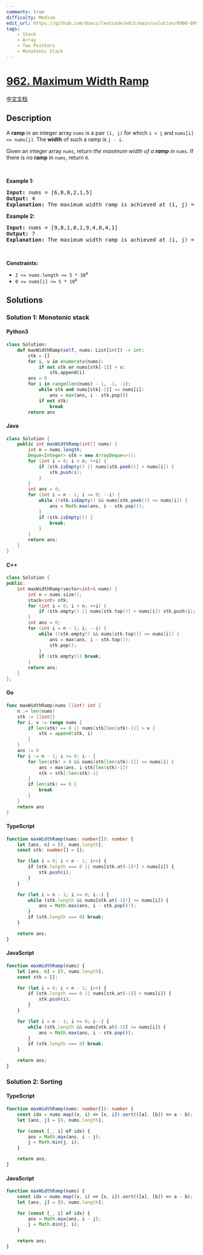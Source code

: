 ```yaml
---
comments: true
difficulty: Medium
edit_url: https://github.com/doocs/leetcode/edit/main/solution/0900-0999/0962.Maximum%20Width%20Ramp/README_EN.md
tags:
    - Stack
    - Array
    - Two Pointers
    - Monotonic Stack
---
```


<!-- problem:start -->

# [962. Maximum Width Ramp](https://leetcode.com/problems/maximum-width-ramp)

[中文文档](/solution/0900-0999/0962.Maximum%20Width%20Ramp/README.md)

## Description

<!-- description:start -->

<p>A <strong>ramp</strong> in an integer array <code>nums</code> is a pair <code>(i, j)</code> for which <code>i &lt; j</code> and <code>nums[i] &lt;= nums[j]</code>. The <strong>width</strong> of such a ramp is <code>j - i</code>.</p>

<p>Given an integer array <code>nums</code>, return <em>the maximum width of a <strong>ramp</strong> in </em><code>nums</code>. If there is no <strong>ramp</strong> in <code>nums</code>, return <code>0</code>.</p>

<p>&nbsp;</p>
<p><strong class="example">Example 1:</strong></p>

<pre>
<strong>Input:</strong> nums = [6,0,8,2,1,5]
<strong>Output:</strong> 4
<strong>Explanation:</strong> The maximum width ramp is achieved at (i, j) = (1, 5): nums[1] = 0 and nums[5] = 5.
</pre>

<p><strong class="example">Example 2:</strong></p>

<pre>
<strong>Input:</strong> nums = [9,8,1,0,1,9,4,0,4,1]
<strong>Output:</strong> 7
<strong>Explanation:</strong> The maximum width ramp is achieved at (i, j) = (2, 9): nums[2] = 1 and nums[9] = 1.
</pre>

<p>&nbsp;</p>
<p><strong>Constraints:</strong></p>

<ul>
	<li><code>2 &lt;= nums.length &lt;= 5 * 10<sup>4</sup></code></li>
	<li><code>0 &lt;= nums[i] &lt;= 5 * 10<sup>4</sup></code></li>
</ul>

<!-- description:end -->

## Solutions

<!-- solution:start -->

### Solution 1: Monotonic stack

<!-- tabs:start -->

#### Python3

```python
class Solution:
    def maxWidthRamp(self, nums: List[int]) -> int:
        stk = []
        for i, v in enumerate(nums):
            if not stk or nums[stk[-1]] > v:
                stk.append(i)
        ans = 0
        for i in range(len(nums) - 1, -1, -1):
            while stk and nums[stk[-1]] <= nums[i]:
                ans = max(ans, i - stk.pop())
            if not stk:
                break
        return ans
```

#### Java

```java
class Solution {
    public int maxWidthRamp(int[] nums) {
        int n = nums.length;
        Deque<Integer> stk = new ArrayDeque<>();
        for (int i = 0; i < n; ++i) {
            if (stk.isEmpty() || nums[stk.peek()] > nums[i]) {
                stk.push(i);
            }
        }
        int ans = 0;
        for (int i = n - 1; i >= 0; --i) {
            while (!stk.isEmpty() && nums[stk.peek()] <= nums[i]) {
                ans = Math.max(ans, i - stk.pop());
            }
            if (stk.isEmpty()) {
                break;
            }
        }
        return ans;
    }
}
```

#### C++

```cpp
class Solution {
public:
    int maxWidthRamp(vector<int>& nums) {
        int n = nums.size();
        stack<int> stk;
        for (int i = 0; i < n; ++i) {
            if (stk.empty() || nums[stk.top()] > nums[i]) stk.push(i);
        }
        int ans = 0;
        for (int i = n - 1; i; --i) {
            while (!stk.empty() && nums[stk.top()] <= nums[i]) {
                ans = max(ans, i - stk.top());
                stk.pop();
            }
            if (stk.empty()) break;
        }
        return ans;
    }
};
```

#### Go

```go
func maxWidthRamp(nums []int) int {
	n := len(nums)
	stk := []int{}
	for i, v := range nums {
		if len(stk) == 0 || nums[stk[len(stk)-1]] > v {
			stk = append(stk, i)
		}
	}
	ans := 0
	for i := n - 1; i >= 0; i-- {
		for len(stk) > 0 && nums[stk[len(stk)-1]] <= nums[i] {
			ans = max(ans, i-stk[len(stk)-1])
			stk = stk[:len(stk)-1]
		}
		if len(stk) == 0 {
			break
		}
	}
	return ans
}
```

#### TypeScript

```ts
function maxWidthRamp(nums: number[]): number {
    let [ans, n] = [0, nums.length];
    const stk: number[] = [];

    for (let i = 0; i < n - 1; i++) {
        if (stk.length === 0 || nums[stk.at(-1)!] > nums[i]) {
            stk.push(i);
        }
    }

    for (let i = n - 1; i >= 0; i--) {
        while (stk.length && nums[stk.at(-1)!] <= nums[i]) {
            ans = Math.max(ans, i - stk.pop()!);
        }
        if (stk.length === 0) break;
    }

    return ans;
}
```

#### JavaScript

```js
function maxWidthRamp(nums) {
    let [ans, n] = [0, nums.length];
    const stk = [];

    for (let i = 0; i < n - 1; i++) {
        if (stk.length === 0 || nums[stk.at(-1)] > nums[i]) {
            stk.push(i);
        }
    }

    for (let i = n - 1; i >= 0; i--) {
        while (stk.length && nums[stk.at(-1)] <= nums[i]) {
            ans = Math.max(ans, i - stk.pop());
        }
        if (stk.length === 0) break;
    }

    return ans;
}
```

<!-- tabs:end -->

<!-- solution:end -->

<!-- solution:start -->

### Solution 2: Sorting

<!-- tabs:start -->

#### TypeScript

```ts
function maxWidthRamp(nums: number[]): number {
    const idx = nums.map((x, i) => [x, i]).sort(([a], [b]) => a - b);
    let [ans, j] = [0, nums.length];

    for (const [_, i] of idx) {
        ans = Math.max(ans, i - j);
        j = Math.min(j, i);
    }

    return ans;
}
```

#### JavaScript

```js
function maxWidthRamp(nums) {
    const idx = nums.map((x, i) => [x, i]).sort(([a], [b]) => a - b);
    let [ans, j] = [0, nums.length];

    for (const [_, i] of idx) {
        ans = Math.max(ans, i - j);
        j = Math.min(j, i);
    }

    return ans;
}
```

<!-- tabs:end -->

<!-- solution:end -->

<!-- problem:end -->
